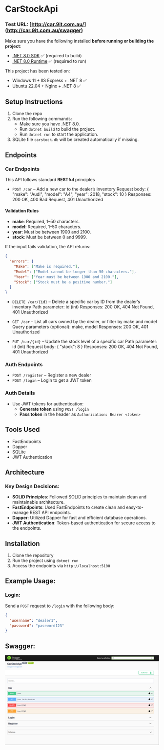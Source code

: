 # CarStockApi


### Test URL: [http://car.9it.com.au/](http://car.9it.com.au/swagger)


Make sure you have the following installed **before running or building the project**:

- [.NET 8.0 SDK](https://dotnet.microsoft.com/en-us/download/dotnet/8.0) ✅ (required to build)
- [.NET 8.0 Runtime](https://dotnet.microsoft.com/en-us/download/dotnet/8.0/runtime) ✅ (required to run)


  
This project has been tested on:
- Windows 11 + IIS Express + .NET 8 ✅
- Ubuntu 22.04 + Nginx + .NET 8 ✅



## Setup Instructions

1. Clone the repo
2. Run the following commands:
    - Make sure you have .NET 8.0.
    - Run `dotnet build` to build the project.
    - Run `dotnet run` to start the application.
3. SQLite file `carstock.db` will be created automatically if missing.

## Endpoints

### Car Endpoints

This API follows standard **RESTful** principles

- `POST /car` – Add a new car to the dealer’s inventory
Request body: { "make": "Audi", "model": "A4", "year": 2018, "stock": 10 }
Responses: 200 OK, 400 Bad Request, 401 Unauthorized

#### Validation Rules

- **make**: Required, 1–50 characters.
- **model**: Required, 1–50 characters.
- **year**: Must be between 1900 and 2100.
- **stock**: Must be between 0 and 9999.

If the input fails validation, the API returns:

```json
{
  "errors": {
    "Make": ["Make is required."],
    "Model": ["Model cannot be longer than 50 characters."],
    "Year": ["Year must be between 1900 and 2100."],
    "Stock": ["Stock must be a positive number."]
  }
}
```

- `DELETE /car/{id}` – Delete a specific car by ID from the dealer’s inventory
Path parameter: id (int)
Responses: 200 OK, 404 Not Found, 401 Unauthorized

- `GET /car` – List all cars owned by the dealer, or filter by make and model
Query parameters (optional): make, model
Responses: 200 OK, 401 Unauthorized

- `PUT /car/{id}` – Update the stock level of a specific car
Path parameter: id (int)
Request body: { "stock": 8 }
Responses: 200 OK, 404 Not Found, 401 Unauthorized

### Auth Endpoints

- `POST /register` – Register a new dealer
- `POST /login` – Login to get a JWT token

### Auth Details

- Use JWT tokens for authentication:
    - **Generate token** using `POST /login`
    - **Pass token** in the header as `Authorization: Bearer <token>`

## Tools Used

- FastEndpoints
- Dapper
- SQLite
- JWT Authentication

## Architecture

### Key Design Decisions:

- **SOLID Principles**: Followed SOLID principles to maintain clean and maintainable architecture.
- **FastEndpoints**: Used FastEndpoints to create clean and easy-to-manage REST API endpoints.
- **Dapper**: Utilized Dapper for fast and efficient database operations.
- **JWT Authentication**: Token-based authentication for secure access to the endpoints.

## Installation

1. Clone the repository
2. Run the project using `dotnet run`
3. Access the endpoints via `http://localhost:5100`



## Example Usage:

### Login:

Send a `POST` request to `/login` with the following body:

```json
{
  "username": "dealer1",
  "password": "password123"
}
```


## Swagger:
![swagger-screenshot.png](/CarStockApi/swagger-screenshot.png)
